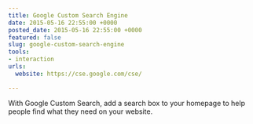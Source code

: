 ```yaml
---
title: Google Custom Search Engine
date: 2015-05-16 22:55:00 +0000
posted_date: 2015-05-16 22:55:00 +0000
featured: false
slug: google-custom-search-engine
tools:
- interaction
urls:
  website: https://cse.google.com/cse/

---
```

With Google Custom Search, add a search box to your homepage to help people find what they need on your website.




